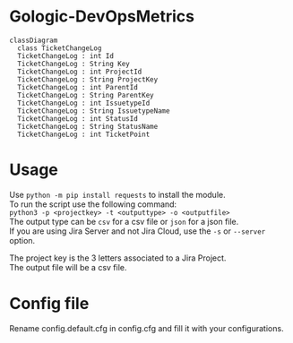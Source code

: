 # Gologic-DevOpsMetrics
```mermaid
classDiagram
  class TicketChangeLog
  TicketChangeLog : int Id
  TicketChangeLog : String Key
  TicketChangeLog : int ProjectId
  TicketChangeLog : String ProjectKey
  TicketChangeLog : int ParentId
  TicketChangeLog : String ParentKey
  TicketChangeLog : int IssuetypeId
  TicketChangeLog : String IssuetypeName
  TicketChangeLog : int StatusId
  TicketChangeLog : String StatusName
  TicketChangeLog : int TicketPoint
```

# Usage 
Use `python -m pip install requests` to install the module. <br />
To run the script use the following command: <br />
`python3 -p <projectkey> -t <outputtype> -o <outputfile>` <br />
The output type can be `csv` for a csv file or `json` for a json file. <br />
If you are using Jira Server and not Jira Cloud, use the `-s` or `--server` option.

The project key is the 3 letters associated to a Jira Project. <br />
The output file will be a csv file.

# Config file

Rename config.default.cfg in config.cfg and fill it with your configurations.
